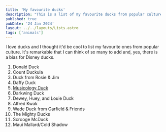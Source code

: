 ```yaml
---
title: 'My favourite ducks'
description: "This is a list of my favourite ducks from popular culture."
publshed: true
pubDate: '24 Jan 2024'
layout: ../../layouts/Lists.astro
tags: ['animals']
---
```


I love ducks and I thought it'd be cool to list my favourite ones from popular culture. It's remarkable that I can think of so many to add and, yes, there is a bias for Disney ducks.

1. Donald Duck
2. Count Duckula
3. Duck from Rosie & Jim
4. Daffy Duck
5. [Musicology Duck](https://twitter.com/MusicologyDuck/)
6. Darkwing Duck
7. Dewey, Huey, and Louie Duck
8. Alfred Kwak
9. Wade Duck from Garfield & Friends
10. The Mighty Ducks
11. Scrooge McDuck
12. Maui Mallard/Cold Shadow